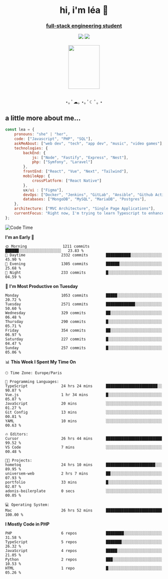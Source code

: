 <h1 align="center">hi, i'm léa 🌙</h1>
<h3 align="center"><ins>full-stack engineering student</ins></h3>  
<div align="center">
  <a href="https://www.linkedin.com/in/lea-reiter22/"><img src="https://img.shields.io/badge/LinkedIn-0077B5?style=for-the-badge&logo=linkedin&logoColor=white"/></a>
  <a href="mailto:lea.reiter@outlook.fr"><img src="https://img.shields.io/badge/Contact-2A2A2A?style=for-the-badge&logo=minutemailer&logoColor=white"/></a>
</div>
<br>
  <div align="center">  <img src="https://github.com/xmnchild/xmnchild/blob/main/1702415560_StardewValleyHappyGreyCat.png" height="140" width="100"/>
</div>
<br>
  <p align="center">
                 ⋆｡ ﾟ☁︎｡ ⋆｡ ﾟ☾ ﾟ｡ ⋆
  </p>
  <h2>a little more about me...</h2>
  
```js
const lea = {
    pronouns: "she" | "her",
    code: ["Javascript", "PHP", "SQL"],
    askMeAbout: ["web dev", "tech", "app dev", "music", "video games"],
    technologies: {
        backEnd: {
            js: ["Node", "Fastify", "Express", "Nest"],
            php: ["Symfony", "Laravel"]
        },
        frontEnd: ["React", "Vue", "Next", "Tailwind"],
        mobileApp: {
            crossPlatform: ["React Native"]
        },
        ux/ui : ["Figma"],
        devOps: ["Docker", "Jenkins", "GitLab", "Ansible", "Github Actions"],
        databases: ["MongoDB", "MySQL", "MariaDB", "Postgres"],
    },
    architecture: ["MVC Architecture", "Single Page Applications"],
    currentFocus: "Right now, I'm trying to learn Typescript to enhance my Javascript development.",
};
```
<!--START_SECTION:waka-->
![Code Time](http://img.shields.io/badge/Code%20Time-238%20hrs%209%20mins-blue)

**I'm an Early 🐤** 

```text
🌞 Morning                1211 commits        ██████░░░░░░░░░░░░░░░░░░░   23.83 % 
🌆 Daytime                2332 commits        ███████████░░░░░░░░░░░░░░   45.90 % 
🌃 Evening                1305 commits        ██████░░░░░░░░░░░░░░░░░░░   25.68 % 
🌙 Night                  233 commits         █░░░░░░░░░░░░░░░░░░░░░░░░   04.59 % 
```
📅 **I'm Most Productive on Tuesday** 

```text
Monday                   1053 commits        █████░░░░░░░░░░░░░░░░░░░░   20.72 % 
Tuesday                  2571 commits        █████████████░░░░░░░░░░░░   50.60 % 
Wednesday                329 commits         ██░░░░░░░░░░░░░░░░░░░░░░░   06.48 % 
Thursday                 290 commits         █░░░░░░░░░░░░░░░░░░░░░░░░   05.71 % 
Friday                   354 commits         ██░░░░░░░░░░░░░░░░░░░░░░░   06.97 % 
Saturday                 227 commits         █░░░░░░░░░░░░░░░░░░░░░░░░   04.47 % 
Sunday                   257 commits         █░░░░░░░░░░░░░░░░░░░░░░░░   05.06 % 
```


📊 **This Week I Spent My Time On** 

```text
🕑︎ Time Zone: Europe/Paris

💬 Programming Languages: 
TypeScript               24 hrs 24 mins      ███████████████████████░░   90.87 % 
Vue.js                   1 hr 34 mins        █░░░░░░░░░░░░░░░░░░░░░░░░   05.87 % 
JavaScript               20 mins             ░░░░░░░░░░░░░░░░░░░░░░░░░   01.27 % 
Git Config               13 mins             ░░░░░░░░░░░░░░░░░░░░░░░░░   00.81 % 
YAML                     10 mins             ░░░░░░░░░░░░░░░░░░░░░░░░░   00.63 % 

🔥 Editors: 
Cursor                   26 hrs 44 mins      █████████████████████████   99.52 % 
VS Code                  7 mins              ░░░░░░░░░░░░░░░░░░░░░░░░░   00.48 % 

🐱‍💻 Projects: 
hometoq                  24 hrs 10 mins      ██████████████████████░░░   89.95 % 
universem-web            2 hrs 7 mins        ██░░░░░░░░░░░░░░░░░░░░░░░   07.93 % 
portfolio                33 mins             █░░░░░░░░░░░░░░░░░░░░░░░░   02.07 % 
adonis-boilerplate       0 secs              ░░░░░░░░░░░░░░░░░░░░░░░░░   00.05 % 

💻 Operating System: 
Mac                      26 hrs 52 mins      █████████████████████████   100.00 % 
```

**I Mostly Code in PHP** 

```text
PHP                      6 repos             ████████░░░░░░░░░░░░░░░░░   31.58 % 
TypeScript               5 repos             ███████░░░░░░░░░░░░░░░░░░   26.32 % 
JavaScript               4 repos             █████░░░░░░░░░░░░░░░░░░░░   21.05 % 
Python                   2 repos             ███░░░░░░░░░░░░░░░░░░░░░░   10.53 % 
HTML                     1 repo              █░░░░░░░░░░░░░░░░░░░░░░░░   05.26 % 
```




<!--END_SECTION:waka-->
